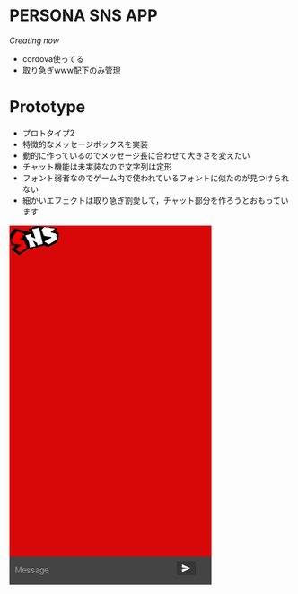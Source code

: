 # PERSONA SNS APP
_Creating now_

* cordova使ってる
* 取り急ぎwww配下のみ管理

# Prototype
* プロトタイプ2
* 特徴的なメッセージボックスを実装
* 動的に作っているのでメッセージ長に合わせて大きさを変えたい
* チャット機能は未実装なので文字列は定形
* フォント弱者なのでゲーム内で使われているフォントに似たのが見つけられない
* 細かいエフェクトは取り急ぎ割愛して，チャット部分を作ろうとおもっています

![demo](https://github.com/73spica/persona_sns/blob/master/demo/persona_sns_proto02.gif)


